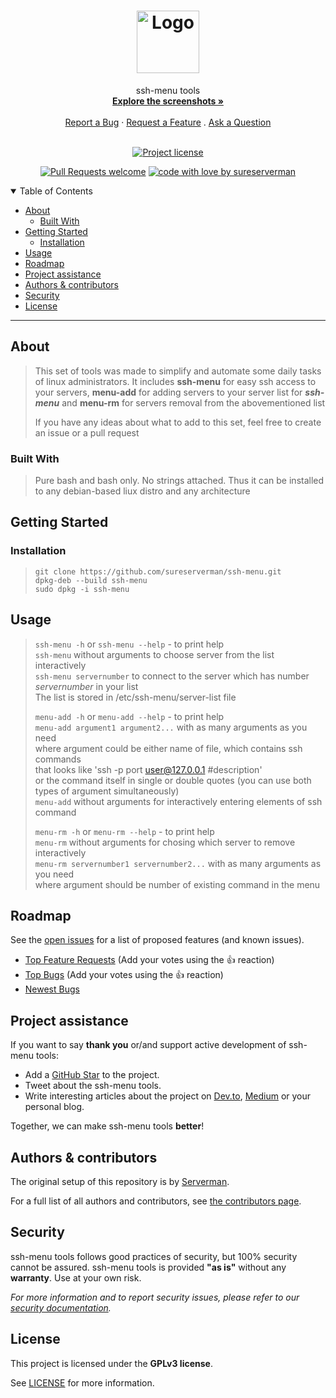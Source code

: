 <h1 align="center">
  <a href="https://github.com/sureserverman/ssh-menu">
    <!-- Please provide path to your logo here -->
    <img src="docs/images/logo.svg" alt="Logo" width="100" height="100">
  </a>
</h1>

<div align="center">
  ssh-menu tools
  <br />
  <a href="#about"><strong>Explore the screenshots »</strong></a>
  <br />
  <br />
  <a href="https://github.com/sureserverman/ssh-menu/issues/new?assignees=&labels=bug&template=01_BUG_REPORT.md&title=bug%3A+">Report a Bug</a>
  ·
  <a href="https://github.com/sureserverman/ssh-menu/issues/new?assignees=&labels=enhancement&template=02_FEATURE_REQUEST.md&title=feat%3A+">Request a Feature</a>
  .
  <a href="https://github.com/sureserverman/ssh-menu/issues/new?assignees=&labels=question&template=04_SUPPORT_QUESTION.md&title=support%3A+">Ask a Question</a>
</div>

<div align="center">
<br />

[![Project license](https://img.shields.io/github/license/sureserverman/ssh-menu.svg?style=flat-square)](LICENSE)

[![Pull Requests welcome](https://img.shields.io/badge/PRs-welcome-ff69b4.svg?style=flat-square)](https://github.com/sureserverman/ssh-menu/issues?q=is%3Aissue+is%3Aopen+label%3A%22help+wanted%22)
[![code with love by sureserverman](https://img.shields.io/badge/%3C%2F%3E%20with%20%E2%99%A5%20by-sureserverman-ff1414.svg?style=flat-square)](https://github.com/sureserverman)

</div>

<details open="open">
<summary>Table of Contents</summary>

- [About](#about)
  - [Built With](#built-with)
- [Getting Started](#getting-started)
  - [Installation](#installation)
- [Usage](#usage)
- [Roadmap](#roadmap)
- [Project assistance](#project-assistance)
- [Authors & contributors](#authors--contributors)
- [Security](#security)
- [License](#license)

</details>

---

## About

> This set of tools was made to simplify and automate some daily tasks of linux administrators. 
> It includes **ssh-menu** for easy ssh access to your servers, **menu-add** for adding servers to your server list for ***ssh-menu*** and
> **menu-rm** for servers removal from the abovementioned list
>
> If you have any ideas about what to add to this set, feel free to create an issue or a pull request

### Built With

> Pure bash and bash only. No strings attached. Thus it can be installed to any debian-based liux distro and any architecture

## Getting Started

### Installation

> `git clone https://github.com/sureserverman/ssh-menu.git`\
> `dpkg-deb --build ssh-menu`\
> `sudo dpkg -i ssh-menu`


## Usage

> `ssh-menu -h` or `ssh-menu --help` - to print help\
> `ssh-menu` without arguments to choose server from the list interactively\
> `ssh-menu servernumber` to connect to the server which has number *servernumber* in your list\
> The list is stored in /etc/ssh-menu/server-list file
> 
> `menu-add -h` or `menu-add --help` - to print help\
> `menu-add argument1 argument2...` with as many arguments as you need\
> where argument could be either name of file, which contains ssh commands\
> that looks like 'ssh -p port user@127.0.0.1 #description'\
> or the command itself in single or double quotes (you can use both types of argument simultaneously)\
> `menu-add` without arguments for interactively entering elements of ssh command
> 
> `menu-rm -h` or `menu-rm --help` - to print help\
> `menu-rm` without arguments for chosing which server to remove interactively\
> `menu-rm servernumber1 servernumber2...` with as many arguments as you need\
> where argument should be number of existing command in the menu

## Roadmap

See the [open issues](https://github.com/sureserverman/ssh-menu/issues) for a list of proposed features (and known issues).

- [Top Feature Requests](https://github.com/sureserverman/ssh-menu/issues?q=label%3Aenhancement+is%3Aopen+sort%3Areactions-%2B1-desc) (Add your votes using the 👍 reaction)
- [Top Bugs](https://github.com/sureserverman/ssh-menu/issues?q=is%3Aissue+is%3Aopen+label%3Abug+sort%3Areactions-%2B1-desc) (Add your votes using the 👍 reaction)
- [Newest Bugs](https://github.com/sureserverman/ssh-menu/issues?q=is%3Aopen+is%3Aissue+label%3Abug)

## Project assistance

If you want to say **thank you** or/and support active development of ssh-menu tools:

- Add a [GitHub Star](https://github.com/sureserverman/ssh-menu) to the project.
- Tweet about the ssh-menu tools.
- Write interesting articles about the project on [Dev.to](https://dev.to/), [Medium](https://medium.com/) or your personal blog.

Together, we can make ssh-menu tools **better**!

## Authors & contributors

The original setup of this repository is by [Serverman](https://github.com/sureserverman).

For a full list of all authors and contributors, see [the contributors page](https://github.com/sureserverman/ssh-menu/contributors).

## Security

ssh-menu tools follows good practices of security, but 100% security cannot be assured.
ssh-menu tools is provided **"as is"** without any **warranty**. Use at your own risk.

_For more information and to report security issues, please refer to our [security documentation](docs/SECURITY.md)._

## License

This project is licensed under the **GPLv3 license**.

See [LICENSE](LICENSE.md) for more information.
